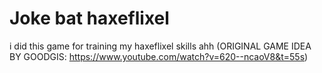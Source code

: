 # Joke bat haxeflixel
i did this game for training my haxeflixel skills ahh (ORIGINAL GAME IDEA BY GOODGIS: https://www.youtube.com/watch?v=620--ncaoV8&t=55s)
